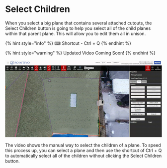 # Select Children

When you select a big plane that contains several attached cutouts, the Select Children button is going to help you select all of the child planes within that parent plane. This will allow you to edit them all in unison.

{% hint style="info" %}
⌨ Shortcut - Ctrl + Q
{% endhint %}

{% hint style="warning" %}
Updated Video Coming Soon!
{% endhint %}

![](../../.gitbook/assets/select-children.gif)

The video shows the manual way to select the children of a plane. To speed this process up, you can select a plane and then use the shortcut of Ctrl + Q to automatically select all of the children without clicking the Select Children button.

